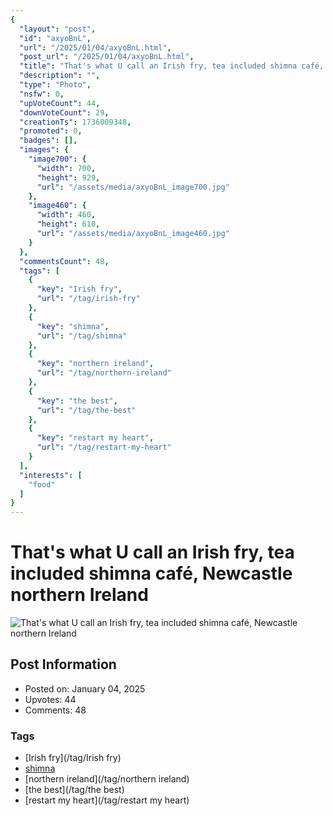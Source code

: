 ```yaml
---
{
  "layout": "post",
  "id": "axyoBnL",
  "url": "/2025/01/04/axyoBnL.html",
  "post_url": "/2025/01/04/axyoBnL.html",
  "title": "That's what U call an Irish fry, tea included shimna café, Newcastle northern Ireland",
  "description": "",
  "type": "Photo",
  "nsfw": 0,
  "upVoteCount": 44,
  "downVoteCount": 29,
  "creationTs": 1736009348,
  "promoted": 0,
  "badges": [],
  "images": {
    "image700": {
      "width": 700,
      "height": 929,
      "url": "/assets/media/axyoBnL_image700.jpg"
    },
    "image460": {
      "width": 460,
      "height": 610,
      "url": "/assets/media/axyoBnL_image460.jpg"
    }
  },
  "commentsCount": 48,
  "tags": [
    {
      "key": "Irish fry",
      "url": "/tag/irish-fry"
    },
    {
      "key": "shimna",
      "url": "/tag/shimna"
    },
    {
      "key": "northern ireland",
      "url": "/tag/northern-ireland"
    },
    {
      "key": "the best",
      "url": "/tag/the-best"
    },
    {
      "key": "restart my heart",
      "url": "/tag/restart-my-heart"
    }
  ],
  "interests": [
    "food"
  ]
}
---
```


# That's what U call an Irish fry, tea included shimna café, Newcastle northern Ireland

![That's what U call an Irish fry, tea included shimna café, Newcastle northern Ireland](/assets/media/axyoBnL_image700.jpg)

## Post Information

- Posted on: January 04, 2025
- Upvotes: 44
- Comments: 48

### Tags

- [Irish fry](/tag/Irish fry)
- [shimna](/tag/shimna)
- [northern ireland](/tag/northern ireland)
- [the best](/tag/the best)
- [restart my heart](/tag/restart my heart)
